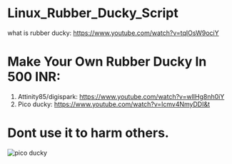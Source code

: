 # Linux_Rubber_Ducky_Script
what is rubber ducky: https://www.youtube.com/watch?v=tqIOsW9ociY

# Make Your Own Rubber Ducky In 500 INR:
1. Attinity85/digispark: https://www.youtube.com/watch?v=wlIHg8nh0iY
2. Pico ducky: https://www.youtube.com/watch?v=lcmv4NmyDDI&t

# Dont use it to harm others.

![pico ducky](https://user-images.githubusercontent.com/63858190/147544186-1d38622d-cc69-4884-b703-314e3b002fc3.jpeg)

